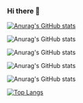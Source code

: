 ### Hi there 👋

<!--
**EGEG1212/egeg1212** is a ✨ _special_ ✨ repository because its `README.md` (this file) appears on your GitHub profile.

Here are some ideas to get you started:

- 🔭 I’m currently working on ...
- 🌱 I’m currently learning ...
- 👯 I’m looking to collaborate on ...
- 🤔 I’m looking for help with ...
- 💬 Ask me about ...
- 📫 How to reach me: ...
- 😄 Pronouns: ...
- ⚡ Fun fact: ...
-->

[![Anurag's GitHub stats](https://github-readme-stats.vercel.app/api?username=egeg1212)](https://github.com/anuraghazra/github-readme-stats)

![Anurag's GitHub stats](https://github-readme-stats.vercel.app/api?username=egeg1212&hide=contribs,prs)

![Anurag's GitHub stats](https://github-readme-stats.vercel.app/api?username=egeg1212&count_private=true)

![Anurag's GitHub stats](https://github-readme-stats.vercel.app/api?username=egeg1212&show_icons=true)

![Anurag's GitHub stats](https://github-readme-stats.vercel.app/api?username=egeg1212&show_icons=true&theme=radical)

[![Top Langs](https://github-readme-stats.vercel.app/api/top-langs/?username=egeg1212&layout=compact)](https://github.com/anuraghazra/github-readme-stats)


